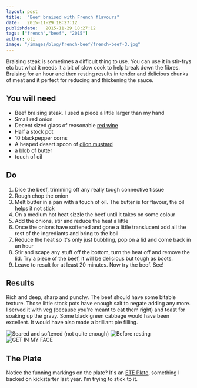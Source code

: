 ```yaml
---
layout: post
title:  "Beef braised with French flavours"
date:   2015-11-29 18:27:12
publishdate:   2015-11-29 18:27:12
tags: ["french","beef", "2015"]
author: oli
image: "/images/blog/french-beef/french-beef-3.jpg"
---
```


Braising steak is sometimes a difficult thing to use.  You can use it in stir-frys etc but what it needs it a bit of slow cook to help break down the fibres.  Braising for an hour and then resting results in tender and delicious chunks of meat and it perfect for reducing and thickening the sauce.


## You will need

* Beef braising steak.  I used a piece a little larger than my hand
* Small red onion
* Decent sized glass of reasonable [red wine](http://amzn.to/1JTX7Lm)
* Half a stock pot
* 10 blackpepper corns
* A heaped desert spoon of [dijon mustard](http://amzn.to/1QCDEOQ)
* a blob of butter
* touch of oil

## Do

1. Dice the beef, trimming off any really tough connective tissue
2. Rough chop the onion
3. Melt butter in a pan with a touch of oil.  The butter is for flavour, the oil helps it not stick
4. On a medium hot heat sizzle the beef until it takes on some colour
5. Add the onions, stir and reduce the heat a little
6. Once the onions have softened and gone a little translucent add all the rest of the ingrediants and bring to the boil
7. Reduce the heat so it's only just bubbling, pop on a lid and come back in an hour
8. Stir and scape any stuff off the bottom, turn the heat off and remove the lid.  Try a piece of the beef, it will be delicious but tough as boots.
9. Leave to result for at least 20 minutes.  Now try the beef.  See!

## Results

Rich and deep, sharp and punchy.  The beef should have some bitable texture.  Those little stock pots have enough salt to negate adding any more. I served it with veg (because you're meant to eat them right) and toast for soaking up the gravy.  Some black green cabbage would have been excellent.  It would have also made a brilliant pie filling.

![Seared and softened (not quite enough)](/images/blog/french-beef/french-beef-1.jpg)
![Before resting](/images/blog/french-beef/french-beef-2.jpg)
![GET IN MY FACE](/images/blog/french-beef/french-beef-3.jpg)

## The Plate

Notice the funning markings on the plate?  It's an [ETE Plate](http://eteplate.com/), something I backed on kickstarter last year.  I'm trying to stick to it.




